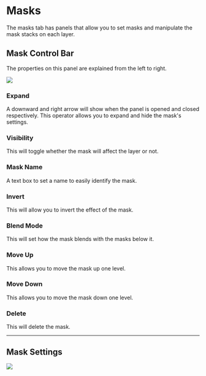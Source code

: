 # Masks

The masks tab has panels that allow you to set masks and manipulate the mask stacks on each layer.

## Mask Control Bar

The properties on this panel are explained from the left to right.

![](../img/panel_masks_closed.png)

### Expand

A downward and right arrow will show when the panel is opened and closed respectively. This operator allows you to expand and hide the mask's settings.

### Visibility

This will toggle whether the mask will affect the layer or not.

### Mask Name

A text box to set a name to easily identify the mask.

### Invert

This will allow you to invert the effect of the mask.

### Blend Mode

This will set how the mask blends with the masks below it.

### Move Up

This allows you to move the mask up one level.

### Move Down

This allows you to move the mask down one level.

### Delete

This will delete the mask.

---

## Mask Settings

![](../img/panel_masks_open.png)
